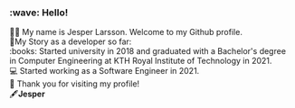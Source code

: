 <h3>:wave: Hello!</h3>
🙋‍♂️ My name is Jesper Larsson. Welcome to my Github profile.
</br>
📜My Story as a developer so far:
</br>
:books: Started university in 2018 and graduated with a Bachelor's degree in Computer Engineering at KTH Royal Institute of Technology in 2021.
</br>
💻 Started working as a Software Engineer in 2021.
</br>
🙏
Thank you for visiting my profile!
</br>
🖋️<b>Jesper</b>
